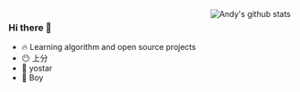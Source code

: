 <img align="right" src="https://github-readme-stats.vercel.app/api?username=MJGDemon&show_icons=true&theme=vue&count_private=true" alt="Andy's github stats" />

### Hi there 👋
- 🔥 Learning algorithm and open source projects
- 😶 上分
- 🏢 yostar
- 👦 Boy
